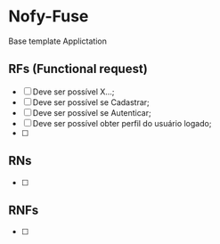 # Nofy-Fuse

Base template Applictation

## RFs (Functional request)

- [ ] Deve ser possível X...;
- [ ] Deve ser possível se Cadastrar;
- [ ] Deve ser possível se Autenticar;
- [ ] Deve ser possível obter perfil do usuário logado;
- [ ]  

## RNs 

- [ ] 

## RNFs

- [ ] 